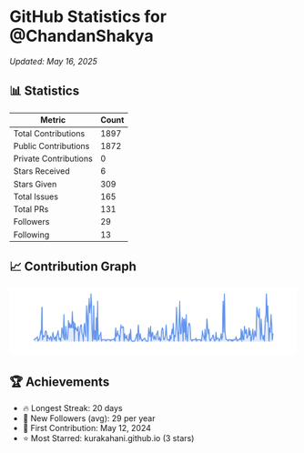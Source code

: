 # GitHub Statistics for @ChandanShakya
*Updated: May 16, 2025*

## 📊 Statistics
| Metric | Count |
|--------|--------|
| Total Contributions | 1897 |
| Public Contributions | 1872 |
| Private Contributions | 0 |
| Stars Received | 6 |
| Stars Given | 309 |
| Total Issues | 165 |
| Total PRs | 131 |
| Followers | 29 |
| Following | 13 |

## 📈 Contribution Graph

![Contribution Graph](./contribution_graph.png)

## 🏆 Achievements

- 🔥 Longest Streak: 20 days
- 👥 New Followers (avg): 29 per year
- 📅 First Contribution: May 12, 2024
- ⭐ Most Starred: kurakahani.github.io (3 stars)
